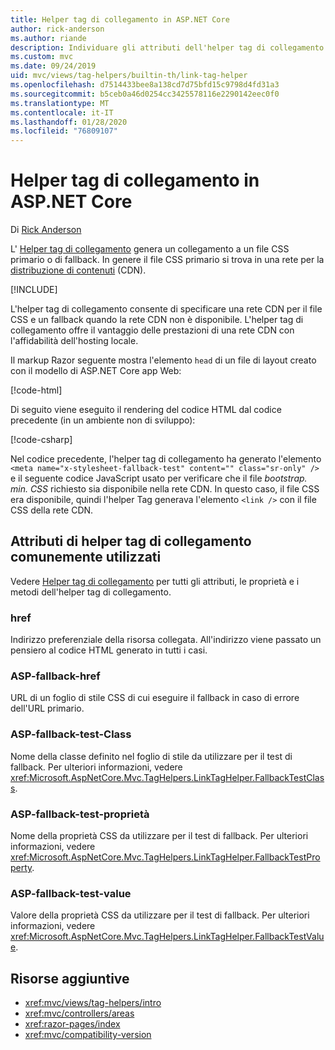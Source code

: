```yaml
---
title: Helper tag di collegamento in ASP.NET Core
author: rick-anderson
ms.author: riande
description: Individuare gli attributi dell'helper tag di collegamento ASP.NET Core e il ruolo di ciascun attributo per estendere il comportamento del tag di collegamento HTML.
ms.custom: mvc
ms.date: 09/24/2019
uid: mvc/views/tag-helpers/builtin-th/link-tag-helper
ms.openlocfilehash: d7514433bee8a138cd7d75bfd15c9798d4fd31a3
ms.sourcegitcommit: b5ceb0a46d0254cc3425578116e2290142eec0f0
ms.translationtype: MT
ms.contentlocale: it-IT
ms.lasthandoff: 01/28/2020
ms.locfileid: "76809107"
---
```

# <a name="link-tag-helper-in-aspnet-core"></a>Helper tag di collegamento in ASP.NET Core

Di [Rick Anderson](https://twitter.com/RickAndMSFT)

L' [Helper tag di collegamento](xref:Microsoft.AspNetCore.Mvc.TagHelpers.LinkTagHelper) genera un collegamento a un file CSS primario o di fallback. In genere il file CSS primario si trova in una rete per la [distribuzione di contenuti](/office365/enterprise/content-delivery-networks#what-exactly-is-a-cdn) (CDN).

[!INCLUDE[](~/includes/cdn.md)]

L'helper tag di collegamento consente di specificare una rete CDN per il file CSS e un fallback quando la rete CDN non è disponibile. L'helper tag di collegamento offre il vantaggio delle prestazioni di una rete CDN con l'affidabilità dell'hosting locale.

Il markup Razor seguente mostra l'elemento `head` di un file di layout creato con il modello di ASP.NET Core app Web:

[!code-html[](link-tag-helper/sample/_Layout.cshtml?name=snippet)]

Di seguito viene eseguito il rendering del codice HTML dal codice precedente (in un ambiente non di sviluppo):

[!code-csharp[](link-tag-helper/sample/HtmlPage1.html)]

Nel codice precedente, l'helper tag di collegamento ha generato l'elemento `<meta name="x-stylesheet-fallback-test" content="" class="sr-only" />` e il seguente codice JavaScript usato per verificare che il file *bootstrap. min. CSS* richiesto sia disponibile nella rete CDN. In questo caso, il file CSS era disponibile, quindi l'helper Tag generava l'elemento `<link />` con il file CSS della rete CDN.

## <a name="commonly-used-link-tag-helper-attributes"></a>Attributi di helper tag di collegamento comunemente utilizzati

Vedere [Helper tag di collegamento](xref:Microsoft.AspNetCore.Mvc.TagHelpers.LinkTagHelper) per tutti gli attributi, le proprietà e i metodi dell'helper tag di collegamento.

### <a name="href"></a>href

Indirizzo preferenziale della risorsa collegata. All'indirizzo viene passato un pensiero al codice HTML generato in tutti i casi.

### <a name="asp-fallback-href"></a>ASP-fallback-href

URL di un foglio di stile CSS di cui eseguire il fallback in caso di errore dell'URL primario.

### <a name="asp-fallback-test-class"></a>ASP-fallback-test-Class

Nome della classe definito nel foglio di stile da utilizzare per il test di fallback. Per ulteriori informazioni, vedere <xref:Microsoft.AspNetCore.Mvc.TagHelpers.LinkTagHelper.FallbackTestClass>.

### <a name="asp-fallback-test-property"></a>ASP-fallback-test-proprietà

Nome della proprietà CSS da utilizzare per il test di fallback. Per ulteriori informazioni, vedere <xref:Microsoft.AspNetCore.Mvc.TagHelpers.LinkTagHelper.FallbackTestProperty>.

### <a name="asp-fallback-test-value"></a>ASP-fallback-test-value

Valore della proprietà CSS da utilizzare per il test di fallback. Per ulteriori informazioni, vedere <xref:Microsoft.AspNetCore.Mvc.TagHelpers.LinkTagHelper.FallbackTestValue>.

## <a name="additional-resources"></a>Risorse aggiuntive

* <xref:mvc/views/tag-helpers/intro>
* <xref:mvc/controllers/areas>
* <xref:razor-pages/index>
* <xref:mvc/compatibility-version>
